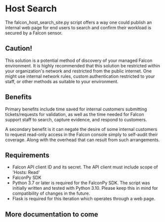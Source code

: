 # Host Search

The falcon_host_search_site.py script offers a way one could publish an internal web page for end users to search and confirm their workload is secured by a Falcon sensor.

## Caution!
This solution is a potential method of discovery of your managed Falcon environment. It is highly recommended that this solution be restricted within your organization's network and restricted from the public internet. One might use internal network rules, custom authentication restricted to your staff, or other methods as suitable to your environment.

## Benefits
Primary benefits include time saved for internal customers submitting tickets/requests for validation, as well as the time needed for Falcon support staff to search, capture evidence, and respond to customers.

A secondary benefit is it can negate the desire of some internal customers to request read-only access in the Falcon console simply to self-audit their coverage. Along with the overhead that can result from such arrangements.

## Requirements
- Falcon API client ID and its secret. The API client must include scope of 'Hosts: Read'
- FalconPy SDK
- Python 3.7 or later is required for the FalconPy SDK. The script was initially written and tested with Python 3.10. Please keep this in mind for compatibility of changes in the future.
- Flask is required for this iteration which operates through a web page.

## More documentation to come